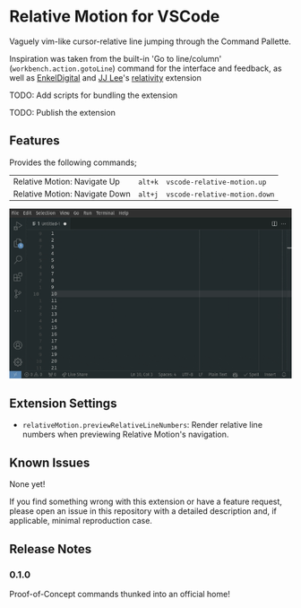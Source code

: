 # Relative Motion for VSCode

Vaguely vim-like cursor-relative line jumping through the Command Pallette.

Inspiration was taken from the built-in 'Go to line/column' (`workbench.action.gotoLine`) command for the interface and feedback, as well as [EnkelDigital] and [JJ Lee]'s [relativity] extension

[EnkelDigital]: https://github.com/Enkel-Digital/
[JJ Lee]: https://github.com/Jaimeloeuf
[relativity]: https://marketplace.visualstudio.com/items?itemName=EnkelDigital.relativity

TODO: Add scripts for bundling the extension

TODO: Publish the extension

## Features

Provides the following commands;

|                                |         |                               |
| :----------------------------- | ------- | :---------------------------- |
| Relative Motion: Navigate Up   | `alt+k` | `vscode-relative-motion.up`   |
| Relative Motion: Navigate Down | `alt+j` | `vscode-relative-motion.down` |

![Relative Motion Demo](images/vscode-relative-motion-demo.gif)


## Extension Settings

* `relativeMotion.previewRelativeLineNumbers`: Render relative line numbers when previewing Relative Motion's navigation.

## Known Issues

None yet!

If you find something wrong with this extension or have a feature request, please open an issue in this repository with a detailed description and, if applicable, minimal reproduction case.

## Release Notes

### 0.1.0

Proof-of-Concept commands thunked into an official home!
